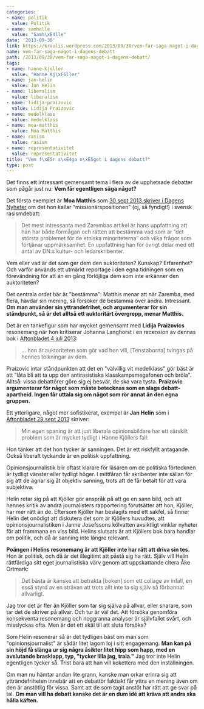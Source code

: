 ```yaml
---
categories:
- name: politik
  value: Politik
- name: samhalle
  value: "Samh\xE4lle"
date: '2013-09-30'
link: https://kraulis.wordpress.com/2013/09/30/vem-far-saga-nagot-i-dagens-debatt/
name: vem-far-saga-nagot-i-dagens-debatt
path: /2013/09/30/vem-far-saga-nagot-i-dagens-debatt/
tags:
- name: hanne-kjoller
  value: "Hanne Kj\xF6ller"
- name: jan-helin
  value: Jan Helin
- name: liberalism
  value: liberalism
- name: lidija-praizovic
  value: Lidija Praizovic
- name: medelklass
  value: medelklass
- name: moa-matthis
  value: Moa Matthis
- name: rasism
  value: rasism
- name: representativitet
  value: representativitet
title: "Vem f\xE5r s\xE4ga n\xE5got i dagens debatt?"
type: post
---
```

Det finns ett intressant gemensamt tema i flera av de upphetsade debatter som pågår just nu: **Vem får egentligen säga något?**

Det första exemplet är **Moa Matthis** som [30 sept 2013 skriver i Dagens Nyheter](http://www.dn.se/kultur-noje/kulturdebatt/rasismens-strukturer-varfor-anvands-romregistreringen-till-att-forlojliga-antirasism/) om det hon kallar "missionärspositionen" (oj, så fyndigt!) i svensk rasismdebatt:



> Det mest intressanta med Zarembas artikel är hans uppfattning att han har både förmågan och rätten att bestämma vad som är ”det största problemet för de etniska minoriteterna” och vilka frågor som förtjänar uppmärksamhet. En uppfattning han för övrigt delar med ett antal av DN:s kultur- och ledarskribenter.

Vem eller vad är det som ger dem den auktoriteten? Kunskap? Erfarenhet? Och varför används ett utmärkt reportage i den egna tidningen som en förevändning för att än en gång förlöjliga dem som inte erkänner den auktoriteten?

Det centrala ordet här är "bestämma": Matthis menar att när Zaremba, med flera, hävdar sin mening, så försöker de bestämma över andra. Intressant. **Om man använder sin yttrandefrihet, och argumenterar för sin ståndpunkt, så är det alltså ett auktoritärt övergrepp, menar Matthis.**

Det är en tankefigur som har mycket gemensamt med **Lidija Praizovics** resonemang när hon kritiserar Johanna Langhorst i en recension av dennas bok i [Aftonbladet 4 juli 2013](http://www.aftonbladet.se/kultur/article17071394.ab):

> ... hon är auktoriteten som gör vad hon vill, [Tenstaborna] tvingas på hennes tolkningar av dem.

Praizovic intar ståndpunkten att det en "välvillig vit medelklass" gör bäst är att "låta bli att ta upp den antirasistiska klasskampsmegafonen och bröla". Alltså: vissa debattörer göre sig ej besvär, de ska vara tysta. **Praizovic argumenterar för något som måste betecknas som en slags debatt-apartheid. Ingen får uttala sig om något som rör annat än den egna gruppen.**

Ett ytterligare, något mer sofistikerat, exempel är **Jan Helin** som i [Aftonbladet 29 sept 2013](http://bloggar.aftonbladet.se/janhelin/2013/09/sondagskolumn-68-om-politik-journalistik-och-hanne-kjoller/) skriver:

> Min egen spaning är att just liberala opinionsbildare har ett särskilt problem som är mycket tydligt i Hanne Kjöllers fall:

Hon tänker att det hon tycker är sanningen. Det är ett riskfyllt antagande. Också liberalt tyckande är en politisk uppfattning.

Opinionsjournalistik blir oftast klarare för läsaren om de politiska förtecknen är tydligt vänster eller tydligt höger. I mittfåran får skribenter inte sällan för sig att de ägnar sig åt objektiv sanning, trots att de får betalt för att vara subjektiva.

Helin retar sig på att Kjöller gör anspråk på att ge en sann bild, och att hennes kritik av andra journalisters rapportering förutsätter att hon, Kjöller, har mer rätt än de. Eftersom Kjöller har beslagits med ett sakfel, så finner Helin det onödigt att diskutera det som är Kjöllers huvudtes, att opinionsjournalistiken i Janne Josefssons kölvatten avsiktligt vinklar nyheter för att frammana en viss bild. Helins slutsats är att Kjöllers bok bara handlar om politik, och då är sanning inte längre relevant.

**Poängen i Helins resonemang är att Kjöller inte har rätt att driva sin tes.** Hon är politisk, och då är det illegitimt att påstå sig ha rätt. Själv vill Helin rättfärdiga sitt eget journalistiska värv genom att uppskattande citera Åke Ortmark:

> Det bästa är kanske att betrakta [boken] som ett collage av infall, en essä styrd av en strävan att trots allt inte ta sig själv så förbannat allvarligt.

Jag tror det är fler än Kjöller som tar sig själva på allvar, eller snarare, som tar det de skriver på allvar. Och tur är väl det. Att försöka genomföra konsekventa resonemang och noggranna analyser är självfallet svårt, och misslyckas ofta. Men är det ett skäl till att sluta försöka?

Som Helin resonerar så är det tydligen bäst om man som "opinionsjournalist" är sådär litet lagom loj i sitt engagemang. **Man kan på sin höjd få slänga ur sig några åsikter litet hipp som happ, med en avslutande brasklapp, typ, "tycker lilla jag, trala."** Jag tror inte Helin egentligen tycker så. Trist bara att han vill kokettera med den inställningen.

Om man nu hämtar andan lite grann, kanske man orkar erinra sig att yttrandefriheten innebär att en debattör faktiskt får yttra en mening även om den är anstötlig för vissa. Samt att de som tagit anstöt har rätt att ge svar på tal. **Om man vill ha debatt kanske det är en dum idé att kräva att andra ska hålla käften.**

